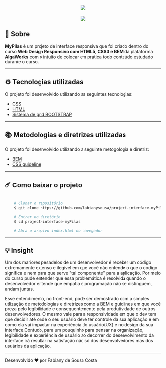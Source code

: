 <h1 align="center">
    <img src="https://ik.imagekit.io/fabianysousa/logo_Z15y65ZZ8.png">
</h1>

<div align="center">
    <img src="https://ik.imagekit.io/fabianysousa/desktop-MyPilas-ANIMATION_71XQfQyls.gif">
</div>

## 📑 Sobre

**MyPilas** é um projeto de interface responsiva que foi criado dentro do curso **Web Design Responsivo com HTML5, CSS3 e BEM** da plataforma **AlgaWorks** com o intuito de colocar em prática todo conteúdo estudado durante o curso.

---

## ⚙️ Tecnologias utilizadas

O projeto foi desenvolvido utilizando as seguintes tecnologias:

- [CSS](https://devdocs.io/css/)
- [HTML](https://devdocs.io/html/)
- [Sistema de grid BOOTSTRAP](https://getbootstrap.com/)

---

## 📚 Metodologias e diretrizes utilizadas

O projeto foi desenvolvido utilizando a seguinte metogologia e diretriz:

- [BEM](https://en.bem.info/methodology/)
- [CSS guideline](https://cssguidelin.es/)

---

## ☄️ Como baixar o projeto

```bash

    # Clonar o repositório
    $ git clone https://github.com/fabianysousa/project-interface-myPilas

    # Entrar no diretório
    $ cd project-interface-myPilas

    # Abra o arquivo index.html no navegador

```
---
## 💡 Insight

Um dos mariores pesadelos de um desenvolvedor é receber um código extremamente extenso e ilegível em que você não entende o que o código significa e nem para que serve "tal componente" para a aplicação. Por meio do curso pude entender que essa problemática é resolvida quando o desenvolvedor entende que empatia e programação não se distinguem, andam juntas.    

Esse entendimento, no front-end, pode ser demostrado com a simples utlização de metodologias e diretrizes como a BEM e guidlines em que você preza pelo legibilidade e consequentemente pela produtividade de outros desenvolvedores. O mesmo vale para a responsividade em que o dev tem que decidir até onde o seu usuário deve ter controle da sua aplicação e em como ela vai impactar na experiência do usuário(UX) e no design da sua interface.Contudo, para um pouquinho para pensar na organização, legibilidade e experiência de usuário ao decorrer do desenvolvimento da interface irá resultar na satisfação não só dos desenvolvedores mas dos usuários da aplicação.

---

Desenvolvido ❤️ por Fabiany de Sousa Costa

